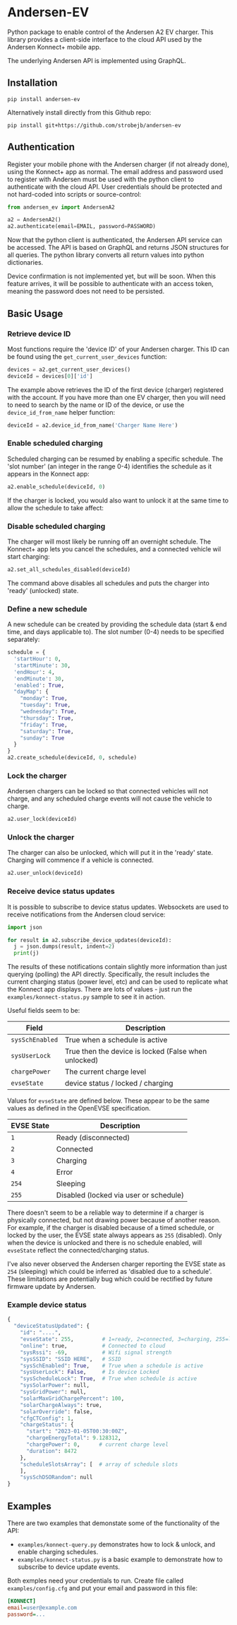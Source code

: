 # Andersen-EV 

Python package to enable control of the Andersen A2 EV charger. This library provides a client-side interface to the cloud API used by the Andersen Konnect+ mobile app.

The underlying Andersen API is implemented using GraphQL. 

## Installation

```
pip install andersen-ev
```

Alternatively install directly from this Github repo:

```
pip install git+https://github.com/strobejb/andersen-ev
```

## Authentication

Register your mobile phone with the Andersen charger (if not already done), using the Konnect+ app as normal. The email address and password used to register with Andersen must be used with the python client to authenticate with the cloud API. User credentials should be protected and not hard-coded into scripts or source-control:

```python
from andersen_ev import AndersenA2

a2 = AndersenA2()
a2.authenticate(email=EMAIL, password=PASSWORD)
```

Now that the python client is authenticated, the Andersen API service can be accessed. The API is based on GraphQL and returns JSON structures for all queries. The python library converts all return values into python dictionaries.

Device confirmation is not implemented yet, but will be soon. When this feature arrives, it will be possible to authenticate with an access token, meaning the password does not need to be persisted. 

## Basic Usage
### Retrieve device ID 

Most functions require the 'device ID' of your Andersen charger. This ID
can be found using the `get_current_user_devices` function:

```python
devices = a2.get_current_user_devices()
deviceId = devices[0]['id']
```

The example above retrieves the ID of the first device (charger) registered with the account.
If you have more than one EV charger, then you will need to need to search by the name or ID of the device, or use the `device_id_from_name` helper function:

```python
deviceId = a2.device_id_from_name('Charger Name Here')
```

### Enable scheduled charging

Scheduled charging can be resumed by enabling a specific schedule. The 'slot number' (an integer in the range 0-4) identifies the schedule as it appears in the Konnect app:

```python
a2.enable_schedule(deviceId, 0)
```
If the charger is locked, you would also want to unlock it at the same time to allow the schedule to take affect:

### Disable scheduled charging

The charger will most likely be running off an overnight schedule. The Konnect+ app lets you cancel the schedules, and a connected vehicle wil start charging:

```python
a2.set_all_schedules_disabled(deviceId)
```
The command above disables all schedules and puts the charger into 'ready' (unlocked) state.

### Define a new schedule

A new schedule can be created by providing the schedule data (start & end time, and days applicable to). The slot number (0-4) needs to be specified separately:

```python
schedule = {
  'startHour': 0,
  'startMinute': 30,
  'endHour': 4,
  'endMinute': 30,
  'enabled': True,
  "dayMap": {
    "monday": True,
    "tuesday": True,
    "wednesday": True,
    "thursday": True,
    "friday": True,
    "saturday": True,
    "sunday": True
  }
}
a2.create_schedule(deviceId, 0, schedule)
```

### Lock the charger

Andersen chargers can be locked so that connected vehicles will not charge, and any scheduled charge events will not cause the vehicle to charge.

```python
a2.user_lock(deviceId)
```

### Unlock the charger

The charger can also be unlocked, which will put it in the 'ready' state. Charging will commence if a vehicle is connected.

```python
a2.user_unlock(deviceId)
```

### Receive device status updates

It is possible to subscribe to device status updates. Websockets are used to receive notifications
from the Andersen cloud service:

```python
import json

for result in a2.subscribe_device_updates(deviceId):
  j = json.dumps(result, indent=2)
  print(j)
``` 

The results of these notifications contain slightly more information than just querying (polling) the API directly. Specifically, the result includes the current charging status (power level, etc) and can be used to replicate what the Konnect app displays. There are lots of values - just run the `examples/konnect-status.py` sample to see it in action.

Useful fields seem to be:

|Field|Description|
|---|---|
|`sysSchEnabled`|True when a schedule is active|
|`sysUserLock`|True then the device is locked (False when unlocked)|
|`chargePower`|The current charge level|
|`evseState`|device status / locked / charging |

Values for `evseState` are defined below. These appear to be the same values as
defined in the OpenEVSE specification.

|EVSE State|Description|
|---|---|
|`1`| Ready (disconnected) |
|`2`| Connected |
|`3`| Charging |
|`4`| Error |
|`254`| Sleeping |
|`255`| Disabled (locked via user or schedule) |

There doesn't seem to be a reliable way to determine if a charger is physically connected, but not drawing power because of another reason. For example, if the charger is disabled because of a timed schedule, or locked by the user, the EVSE state always appears as `255` (disabled). Only when the device is unlocked and there is no schedule enabled, will `evseState` reflect the connected/charging status.

I've also never observed the Andersen charger reporting the EVSE state as `254` (sleeping) which could be inferred as 'disabled due to a schedule'. These limitations are potentially bug which could be rectified by future firmware update by Andersen.

### Example device status 

```python
{
  "deviceStatusUpdated": {
    "id": "....",
    "evseState": 255,         # 1=ready, 2=connected, 3=charging, 255=locked
    "online": true,           # Connected to cloud
    "sysRssi": -69,           # Wifi signal strength
    "sysSSID": "SSID HERE",   # SSID   
    "sysSchEnabled": True,    # True when a schedule is active
    "sysUserLock": False,     # Is device Locked
    "sysScheduleLock": True,  # True when schedule is active
    "sysSolarPower": null,
    "sysGridPower": null,
    "solarMaxGridChargePercent": 100,
    "solarChargeAlways": true,
    "solarOverride": false,
    "cfgCTConfig": 1,
    "chargeStatus": {
      "start": "2023-01-05T00:30:00Z",
      "chargeEnergyTotal": 9.128312,
      "chargePower": 0,      # current charge level
      "duration": 8472
    },
    "scheduleSlotsArray": [  # array of schedule slots
    ],
    "sysSchDSORandom": null  
}

```

## Examples

There are two examples that demonstate some of the functionality of the API:
* `examples/konnect-query.py` demonstrates how to lock & unlock, and enable charging schedules.
* `examples/konnect-status.py` is a basic example to demonstrate how to subscribe to device update events. 

Both exmples need your credentials to run. Create file called `examples/config.cfg` and put your email and password in this file:

```ini
[KONNECT]
email=user@example.com
password=...
```
